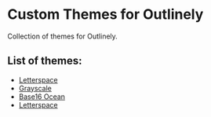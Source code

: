 # Custom Themes for Outlinely

Collection of themes for Outlinely.

## List of themes:

  - [Letterspace](http://glamdevelopment.com/themes)
  - [Grayscale](http://glamdevelopment.com/themes)
  - [Base16 Ocean](http://glamdevelopment.com/themes)
  - [Letterspace](http://glamdevelopment.com/themes)
